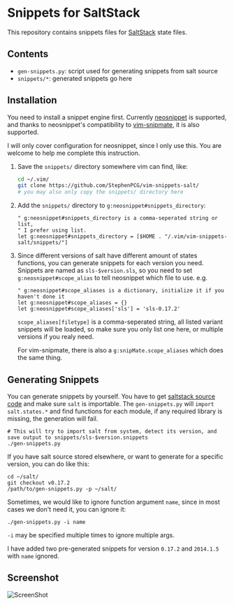 Snippets for SaltStack
========================================

This repository contains snippets files for [SaltStack](http://www.saltstack.com/) state files.

Contents
---------

- `gen-snippets.py`: script used for generating snippets from salt source
- `snippets/*`: generated snippets go here

Installation
--------------

You need to install a snippet engine first. Currently [neosnippet](https://github.com/Shougo/neosnippet.vim)
is supported, and thanks to neosnippet's compatibility to [vim-snipmate](https://github.com/garbas/vim-snipmate),
it is also supported.

I will only cover configuration for neosnippet, since I only use this.
You are welcome to help me complete this instruction.

1. Save the ``snippets/`` directory somewhere vim can find, like:

   ```sh
   cd ~/.vim/
   git clone https://github.com/StephenPCG/vim-snippets-salt/
   # you may also only copy the snippets/ directory here
   ```

2. Add the ``snippets/`` directory to ``g:neosnippet#snippets_directory``:

   ```vim
   " g:neosnippet#snippets_directory is a comma-seperated string or list,
   " I prefer using list.
   let g:neosnippet#snippets_directory = [$HOME . "/.vim/vim-snippets-salt/snippets/"]
   ```

3. Since different versions of salt have different amount of states functions,
   you can generate snippets for each version you need. Snippets are named as
   ``sls-$version.sls``, so you need to set ``g:neosnippet#scope_alias`` to tell
   neosnippet which file to use. e.g.

   ```vim
   " g:neosnippet#scope_aliases is a dictionary, initialize it if you haven't done it
   let g:neosnippet#scope_aliases = {}
   let g:neosnippet#scope_aliases['sls'] = 'sls-0.17.2'
   ```

   ``scope_aliases[filetype]`` is a comma-seperated string, all listed variant
   snippets will be loaded, so make sure you only list one here, or multiple versions
   if you realy need.

   For vim-snipmate, there is also a ``g:snipMate.scope_aliases`` which does the same thing.

Generating Snippets
----------------------

You can generate snippets by yourself. You have to get [saltstack source code](https://github.com/saltstack/salt.git)
and make sure ``salt`` is importable. The ``gen-snippets.py`` will ``import salt.states.*``
and find functions for each module, if any required library is missing, the generation will fail.

```
# This will try to import salt from system, detect its version, and save output to snippets/sls-$version.snippets
./gen-snippets.py
```
If you have salt source stored elsewhere, or want to generate for a specific version, you can do like this:

```
cd ~/salt/
git checkout v0.17.2
/path/to/gen-snippets.py -p ~/salt/
```
Sometimes, we would like to ignore function argument ``name``, since in most cases we don't need it,
you can ignore it:

```
./gen-snippets.py -i name
```

``-i`` may be specified multiple times to ignore multiple args.

I have added two pre-generated snippets for version ``0.17.2`` and ``2014.1.5`` with ``name`` ignored.

Screenshot
--------------

![ScreenShot](https://onebitbug.me/images/uploads/vim-snippets-salt.gif)
